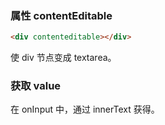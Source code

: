 ### 属性 contentEditable

```html
<div contenteditable></div>
```

使 div 节点变成 textarea。

### 获取 value

在 onInput 中，通过 innerText 获得。

